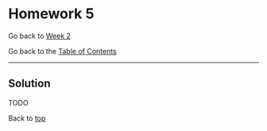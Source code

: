 # Homework 5

Go back to [Week 2](/Week%202/week-2-homeworks-solutions.md)

Go back to the [Table of Contents](/README.md)

---

## Solution

TODO

Back to [top](#homework-5)